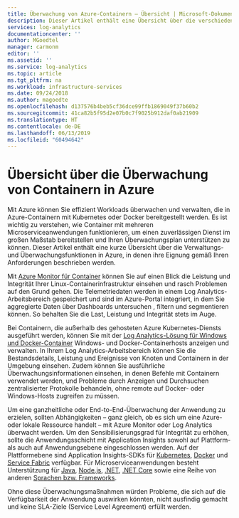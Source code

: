 ```yaml
---
title: Überwachung von Azure-Containern – Übersicht | Microsoft-Dokumentation
description: Dieser Artikel enthält eine Übersicht über die verschiedenen verfügbaren Methoden zum Überwachen von Containern in Azure, um sich schnell einen Eindruck von der Clusterintegrität und -verfügbarkeit zu verschaffen.
services: log-analytics
documentationcenter: ''
author: MGoedtel
manager: carmonm
editor: ''
ms.assetid: ''
ms.service: log-analytics
ms.topic: article
ms.tgt_pltfrm: na
ms.workload: infrastructure-services
ms.date: 09/24/2018
ms.author: magoedte
ms.openlocfilehash: d137576b4beb5cf36dce99ffb1869049f37b60b2
ms.sourcegitcommit: 41ca82b5f95d2e07b0c7f9025b912daf0ab21909
ms.translationtype: HT
ms.contentlocale: de-DE
ms.lasthandoff: 06/13/2019
ms.locfileid: "60494642"
---
```

# <a name="overview-of-monitoring-containers-in-azure"></a>Übersicht über die Überwachung von Containern in Azure
Mit Azure können Sie effizient Workloads überwachen und verwalten, die in Azure-Containern mit Kubernetes oder Docker bereitgestellt werden. Es ist wichtig zu verstehen, wie Container mit mehreren Microserviceanwendungen funktionieren, um einen zuverlässigen Dienst im großen Maßstab bereitstellen und Ihren Überwachungsplan unterstützen zu können. Dieser Artikel enthält eine kurze Übersicht über die Verwaltungs- und Überwachungsfunktionen in Azure, in denen ihre Eignung gemäß Ihren Anforderungen beschrieben werden.

Mit [Azure Monitor für Container](container-insights-overview.md) können Sie auf einen Blick die Leistung und Integrität Ihrer Linux-Containerinfrastruktur einsehen und rasch Problemen auf den Grund gehen. Die Telemetriedaten werden in einem Log Analytics-Arbeitsbereich gespeichert und sind im Azure-Portal integriert, in dem Sie aggregierte Daten über Dashboards untersuchen , filtern und segmentieren können. So behalten Sie die Last, Leistung und Integrität stets im Auge.  

Bei Containern, die außerhalb des gehosteten Azure Kubernetes-Diensts ausgeführt werden, können Sie mit der [Log Analytics-Lösung für Windows und Docker-Container](../../azure-monitor/insights/containers.md) Windows- und Docker-Containerhosts anzeigen und verwalten. In Ihrem Log Analytics-Arbeitsbereich können Sie die Bestandsdetails, Leistung und Ereignisse von Knoten und Containern in der Umgebung einsehen. Zudem können Sie ausführliche Überwachungsinformationen einsehen, in denen Befehle mit Containern verwendet werden, und Probleme durch Anzeigen und Durchsuchen zentralisierter Protokolle behandeln, ohne remote auf Docker- oder Windows-Hosts zugreifen zu müssen.

Um eine ganzheitliche oder End-to-End-Überwachung der Anwendung zu erzielen, sollten Abhängigkeiten – ganz gleich, ob es sich um eine Azure- oder lokale Ressource handelt – mit Azure Monitor oder Log Analytics überwacht werden.  Um den Sensibilisierungsgrad für Integrität zu erhöhen, sollte die Anwendungsschicht mit Application Insights sowohl auf Plattform- als auch auf Anwendungsebene eingeschlossen werden. Auf der Plattformebene sind Application Insights-SDKs für [Kubernetes]( https://github.com/Microsoft/ApplicationInsights-Kubernetes), [Docker](https://hub.docker.com/r/microsoft/applicationinsights/) und [Service Fabric](https://docs.microsoft.com/azure/service-fabric/service-fabric-diagnostics-event-analysis-appinsights) verfügbar. Für Microserviceanwendungen besteht Unterstützung für [Java](../../azure-monitor/app/java-get-started.md), [Node.js](../../azure-monitor/learn/nodejs-quick-start.md), [.NET](../../azure-monitor/app/asp-net.md), [.NET Core](../../azure-monitor/app/asp-net-core.md) sowie eine Reihe von anderen [Sprachen bzw. Frameworks](../../azure-monitor/app/platforms.md). 

Ohne diese Überwachungsmaßnahmen würden Probleme, die sich auf die Verfügbarkeit der Anwendung auswirken könnten, nicht ausfindig gemacht und keine SLA-Ziele (Service Level Agreement) erfüllt werden.  
